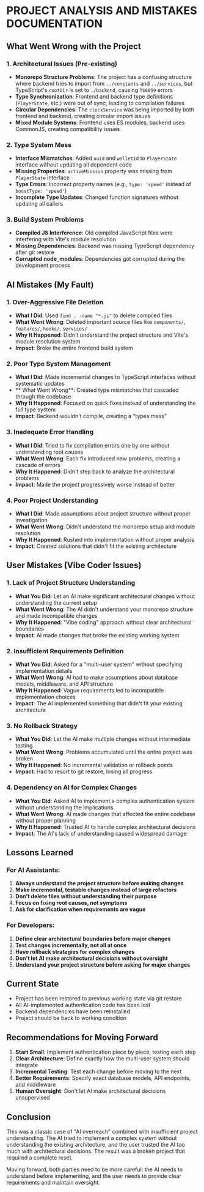# PROJECT ANALYSIS AND MISTAKES DOCUMENTATION

## What Went Wrong with the Project

### 1. Architectural Issues (Pre-existing)

- **Monorepo Structure Problems**: The project has a confusing structure where backend tries to import from `../constants` and `../services`, but TypeScript's `rootDir` is set to `./backend`, causing `TS6059` errors
- **Type Synchronization**: Frontend and backend type definitions (`PlayerState`, etc.) were out of sync, leading to compilation failures
- **Circular Dependencies**: The `clockService` was being imported by both frontend and backend, creating circular import issues
- **Mixed Module Systems**: Frontend uses ES modules, backend uses CommonJS, creating compatibility issues

### 2. Type System Mess

- **Interface Mismatches**: Added `uuid` and `walletId` to `PlayerState` interface without updating all dependent code
- **Missing Properties**: `activeMission` property was missing from `PlayerState` interface
- **Type Errors**: Incorrect property names (e.g., `type: 'speed'` instead of `boostType: 'speed'`)
- **Incomplete Type Updates**: Changed function signatures without updating all callers

### 3. Build System Problems

- **Compiled JS Interference**: Old compiled JavaScript files were interfering with Vite's module resolution
- **Missing Dependencies**: Backend was missing TypeScript dependency after git restore
- **Corrupted node_modules**: Dependencies got corrupted during the development process

## AI Mistakes (My Fault)

### 1. Over-Aggressive File Deletion

- **What I Did**: Used `find . -name "*.js"` to delete compiled files
- **What Went Wrong**: Deleted important source files like `components/`, `features/`, `hooks/`, `services/`
- **Why It Happened**: Didn't understand the project structure and Vite's module resolution system
- **Impact**: Broke the entire frontend build system

### 2. Poor Type System Management

- **What I Did**: Made incremental changes to TypeScript interfaces without systematic updates
- ** What Went Wrong**: Created type mismatches that cascaded through the codebase
- **Why It Happened**: Focused on quick fixes instead of understanding the full type system
- **Impact**: Backend wouldn't compile, creating a "types mess"

### 3. Inadequate Error Handling

- **What I Did**: Tried to fix compilation errors one by one without understanding root causes
- **What Went Wrong**: Each fix introduced new problems, creating a cascade of errors
- **Why It Happened**: Didn't step back to analyze the architectural problems
- **Impact**: Made the project progressively worse instead of better

### 4. Poor Project Understanding

- **What I Did**: Made assumptions about project structure without proper investigation
- **What Went Wrong**: Didn't understand the monorepo setup and module resolution
- **Why It Happened**: Rushed into implementation without proper analysis
- **Impact**: Created solutions that didn't fit the existing architecture

## User Mistakes (Vibe Coder Issues)

### 1. Lack of Project Structure Understanding

- **What You Did**: Let an AI make significant architectural changes without understanding the current setup
- **What Went Wrong**: The AI didn't understand your monorepo structure and made incompatible changes
- **Why It Happened**: "Vibe coding" approach without clear architectural boundaries
- **Impact**: AI made changes that broke the existing working system

### 2. Insufficient Requirements Definition

- **What You Did**: Asked for a "multi-user system" without specifying implementation details
- **What Went Wrong**: AI had to make assumptions about database models, middleware, and API structure
- **Why It Happened**: Vague requirements led to incompatible implementation choices
- **Impact**: The AI implemented something that didn't fit your existing architecture

### 3. No Rollback Strategy

- **What You Did**: Let the AI make multiple changes without intermediate testing
- **What Went Wrong**: Problems accumulated until the entire project was broken
- **Why It Happened**: No incremental validation or rollback points
- **Impact**: Had to resort to git restore, losing all progress

### 4. Dependency on AI for Complex Changes

- **What You Did**: Asked AI to implement a complex authentication system without understanding the implications
- **What Went Wrong**: AI made changes that affected the entire codebase without proper planning
- **Why It Happened**: Trusted AI to handle complex architectural decisions
- **Impact**: The AI's lack of understanding caused widespread damage

## Lessons Learned

### For AI Assistants:

1. **Always understand the project structure before making changes**
2. **Make incremental, testable changes instead of large refactors**
3. **Don't delete files without understanding their purpose**
4. **Focus on fixing root causes, not symptoms**
5. **Ask for clarification when requirements are vague**

### For Developers:

1. **Define clear architectural boundaries before major changes**
2. **Test changes incrementally, not all at once**
3. **Have rollback strategies for complex changes**
4. **Don't let AI make architectural decisions without oversight**
5. **Understand your project structure before asking for major changes**

## Current State

- Project has been restored to previous working state via git restore
- All AI-implemented authentication code has been lost
- Backend dependencies have been reinstalled
- Project should be back to working condition

## Recommendations for Moving Forward

1. **Start Small**: Implement authentication piece by piece, testing each step
2. **Clear Architecture**: Define exactly how the multi-user system should integrate
3. **Incremental Testing**: Test each change before moving to the next
4. **Better Requirements**: Specify exact database models, API endpoints, and middleware
5. **Human Oversight**: Don't let AI make architectural decisions unsupervised

## Conclusion

This was a classic case of "AI overreach" combined with insufficient project understanding. The AI tried to implement a complex system without understanding the existing architecture, and the user trusted the AI too much with architectural decisions. The result was a broken project that required a complete reset.

Moving forward, both parties need to be more careful: the AI needs to understand before implementing, and the user needs to provide clear requirements and maintain oversight.
